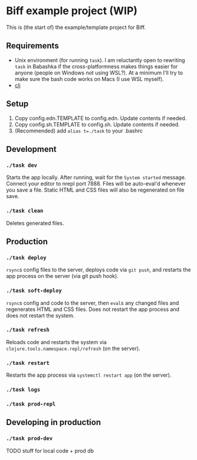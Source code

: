 # Biff example project (WIP)

This is (the start of) the example/template project for Biff.

## Requirements

 - Unix environment (for running `task`). I am reluctantly open to rewriting
   `task` in Babashka if the cross-platformness makes things easier for anyone
   (people on Windows not using WSL?). At a minimum I'll try to make sure
   the bash code works on Macs (I use WSL myself).
 - [clj](https://clojure.org/guides/getting_started)

## Setup

1. Copy config.edn.TEMPLATE to config.edn. Update contents if needed.
2. Copy config.sh.TEMPLATE to config.sh. Update contents if needed.
3. (Recommended) add `alias t=./task` to your .bashrc

## Development

### `./task dev`

Starts the app locally. After running, wait for the `System started` message.
Connect your editor to nrepl port 7888. Files will be auto-eval'd whenever you
save a file. Static HTML and CSS files will also be regenerated on file save.

### `./task clean`

Deletes generated files.

## Production

### `./task deploy`

`rsync`s config files to the server, deploys code via `git push`, and restarts
the app process on the server (via git push hook).

### `./task soft-deploy`

`rsync`s config and code to the server, then `eval`s any changed files and
regenerates HTML and CSS files. Does not restart the app process and does not
restart the system.

### `./task refresh`

Reloads code and restarts the system via
`clojure.tools.namespace.repl/refresh` (on the server).

### `./task restart`

Restarts the app process via `systemctl restart app` (on the server).

### `./task logs`

### `./task prod-repl`

## Developing in production

### `./task prod-dev`

TODO stuff for local code + prod db
